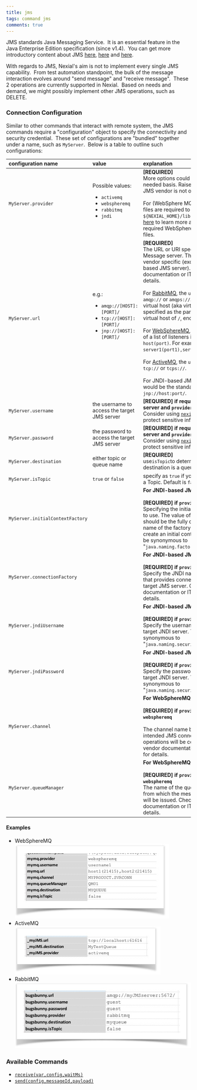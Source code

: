 ```yaml
---
title: jms
tags: command jms
comments: true
---
```



JMS standards Java Messaging Service.  It is an essential feature in the Java Enterprise Edition specification 
(since v1.4).  You can get more introductory content about JMS 
<a href="https://dzone.com/articles/introduction-jms" class="external-link" target="_nexial_external">here</a>, 
<a href="https://docs.oracle.com/javaee/6/tutorial/doc/bncdq.html" class="external-link" target="_nexial_external">here</a> and 
<a href="https://en.wikipedia.org/wiki/Java_Message_Service" class="external-link" target="_nexial_external">here</a>.

With regards to JMS, Nexial's aim is not to implement every single JMS capability.  From test automation standpoint, 
the bulk of the message interaction evolves around "send message" and "receive message".  These 2 operations are 
currently supported in Nexial.  Based on needs and demand, we might possibly implement other JMS operations, such as 
DELETE.


### Connection Configuration
Similar to other commands that interact with remote system, the JMS commands require a "configuration" object to 
specify the connectivity and security credential.  These set of configurations are "bundled" together under a name, 
such as `MyServer`.  Below is a table to outline such configurations:

<table cellspacing="0" cellpadding="3" style="text-align:left; vertical-align:top">
<thead>
<tr>
<th nowrap="nowrap">configuration name</th>
<th>value</th>
<th>explanation</th>
</tr>
</thead>

<tbody>
<tr>
<td nowrap="nowrap">
<code>MyServer.provider</code>
</td>
<td nowrap="nowrap">
Possible values:<ul>
<li><code>activemq</code></li>
<li><code>webspheremq</code></li>
<li><code>rabbitmq</code></li>
<li><code>jndi</code></li>
</ul>
</td>
<td>
<b>[REQUIRED]</b><br/>
More options could be added on as-needed basis. Raise an 
<a href="https://github.com/nexiality/nexial-core/issues" class="external-link" target="_nexial_external">issue</a> if your JMS vendor is not 
on this list.<br/>
<br/>
For <codewebspheremq</code> (WebSphere MQ), additional jar files are required to be added to the 
<code>${NEXIAL_HOME}/lib</code> directory.  Visit 
<a href="http://www-01.ibm.com/support/docview.wss?uid=swg21376217" class="external-link" target="_nexial_external">here</a> to learn more about
the required WebSphere MQ client jar files.
</td>
</tr>

<tr>
<td nowrap="nowrap">
<code>MyServer.url</code>
</td>
<td>
e.g.:<ul>
<li><code>amqp://[HOST]:[PORT]/</code></li>
<li><code>tcp://[HOST]:[PORT]/</code></li>
<li><code>jnp://[HOST]:[PORT]/</code></li>
</ul>
</td>
<td>
<b>[REQUIRED]</b><br/>
The URL or URI specific to the target Message server. This is usually vendor specific (except for JNDI-based 
JMS server). Check product documentation or IT support for details.<br/>
<br/>
For <u>RabbitMQ</u>, the <code>url</code> starts with <code>amqp://</code> or <code>amqps://</code>. Note that the 
virtual host (aka virtual context) is specified as the part of the <code>url</code>. For a virtual host of 
<code>/</code>, end the <code>url</code> with <code>/</code>.<br/>
<br/>
For <u>WebSphereMQ</u>, the <code>url</code> consists of a list of listeners in the form of <code>host(port)</code>. 
For example, <code>server1(port1),server2(port2)</code>.<br/>
<br/>
For <u>ActiveMQ</u>, the <code>url</code> starts with <code>tcp://</code> or <code>tcps://</code>.<br/>
<br/>
For JNDI-based JMS server, the <code>url</code> would be the standard JNDI url - <code>jnp://host:port/</code>.
</td>
</tr>

<tr>
<td nowrap="nowrap">
<code>MyServer.username</code>
</td>
<td>
the username to access the target JMS server
</td>
<td>
<b>[REQUIRED] if required by JMS server and <code>provider</code> is not <code>jndi</code></b><br/>
Consider using <a href="../../tipsandtricks/nexialcrypt"><code>nexial-crypt</code></a> to protect sensitive information.
</td>
</tr>

<tr>
<td nowrap="nowrap">
<code>MyServer.password</code>
</td>
<td>
the password to access the target JMS server
</td>
<td>
<b>[REQUIRED] if required by JMS server and <code>provider</code> is not <code>jndi</code> </b><br/>
Consider using <a href="../../tipsandtricks/nexialcrypt"><code>nexial-crypt</code></a> to protect sensitive information.
</td>
</tr>

<tr>
<td nowrap="nowrap">
<code>MyServer.destination</code>
</td>
<td>
either topic or queue name
</td>
<td>
<b>[REQUIRED]</b><br/>
use<code>isTopic</code>to determine if this destination is a queue or a topic.
</td>
</tr>

<tr>
<td nowrap="nowrap">
<code>MyServer.isTopic</code>
</td>
<td>
<code>true</code> or <code>false</code> 
</td>
<td>
specify as <code>true</code> if your destination is a Topic. Default is <code>false</code>.
</td>
</tr>

<tr>
<td nowrap="nowrap">
<code>MyServer.initialContextFactory</code>
</td>
<td>
</td>
<td>
<b>For JNDI-based JMS access only.</b><br/>
<br/>
<b>[REQUIRED] if <code>provider</code> is <code>jndi</code></b><br/>
Specifying the initial context factory to use. The value of the property should be the fully qualified class 
name of the factory class that will create an initial context. This would be synonymous to 
"<code>java.naming.factory.initial</code>".
</td>
</tr>

<tr>
<td nowrap="nowrap">
<code>MyServer.connectionFactory</code>
</td>
<td>
</td>
<td>
<b>For JNDI-based JMS access only.</b><br/>
<br/>
<b>[REQUIRED] if <code>provider</code> is <code>jndi</code></b><br/>
Specify the JNDI name of the object that provides connection to the target JMS server. Consult vendor 
documentation or IT Support for details.
</td>
</tr>

<tr>
<td nowrap="nowrap">
<code>MyServer.jndiUsername</code>
</td>
<td>
</td>
<td>
<b>For JNDI-based JMS access only.</b><br/>
<br/>
<b>[REQUIRED] if <code>provider</code> is <code>jndi</code></b><br/>
Specify the username to access the target JNDI server. This would be synonymous to 
"<code>java.naming.security.principal</code>".
</td>
</tr>

<tr>
<td nowrap="nowrap">
<code>MyServer.jndiPassword</code>
</td>
<td>
</td>
<td>
<b>For JNDI-based JMS access only.</b><br/>
<br/>
<b>[REQUIRED] if <code>provider</code> is <code>jndi</code></b><br/>
Specify the password to access the target JNDI server. This would be synonymous to 
"<code>java.naming.security.credentials</code>".
</td>
</tr>

<tr>
<td nowrap="nowrap">
<code>MyServer.channel</code>
</td>
<td>
</td>
<td>
<b>For WebSphereMQ access only.</b><br/>
<br/>
<b>[REQUIRED] if <code>provider</code> is <code>webspheremq</code></b><br/>
<br/>
The channel name by which the intended JMS connections and operations will be connected. Check vendor 
documentation or IT Support for details.
</td>
</tr>

<tr>
<td nowrap="nowrap">
<code>MyServer.queueManager</code>
</td>
<td>
</td>
<td>
<b>For WebSphereMQ access only.</b><br/>
<br/>
<b>[REQUIRED] if <code>provider</code> is <code>webspheremq</code></b><br/>
The name of the queue manager from which the message operations will be issued. Check vendor documentation or 
IT Support for details.
</td>
</tr>
</tbody>
</table>

#### Examples
- WebSphereMQ<br/>
  ![](image/jms_01.png)
- ActiveMQ<br/>
  ![](image/jms_02.png)
- RabbitMQ<br/>
  ![](image/jms_03.png)


### Available Commands
- [`receive(var,config,waitMs)`](receive(var,config,waitMs))
- [`send(config,messageId,payload)`](send(config,messageId,payload))